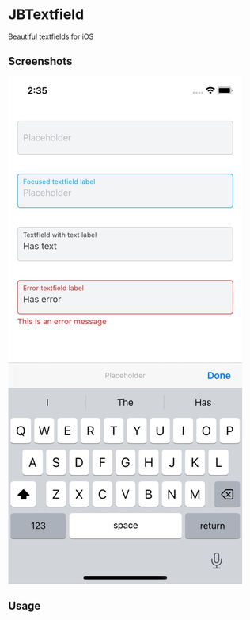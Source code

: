 # JBTextfield

Beautiful textfields for iOS

## Screenshots
![Screenshot](JBTextfield.png)

## Usage

